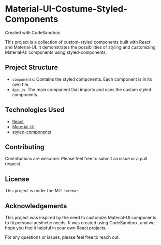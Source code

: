 # Material-UI-Costume-Styled-Components

Created with CodeSandbox

This project is a collection of custom-styled components built with React and Material-UI. It demonstrates the possibilities of styling and customizing Material-UI components using styled-components.

## Project Structure

- `components`: Contains the styled components. Each component is in its own file.
- `App.js`: The main component that imports and uses the custom styled components.

## Technologies Used

- [React](https://reactjs.org/)
- [Material-UI](https://material-ui.com/)
- [styled-components](https://styled-components.com/)

## Contributing

Contributions are welcome. Please feel free to submit an issue or a pull request.

## License

This project is under the MIT license.

## Acknowledgements

This project was inspired by the need to customize Material-UI components to fit personal aesthetic needs. It was created using CodeSandbox, and we hope you find it helpful in your own React projects.

For any questions or issues, please feel free to reach out.


